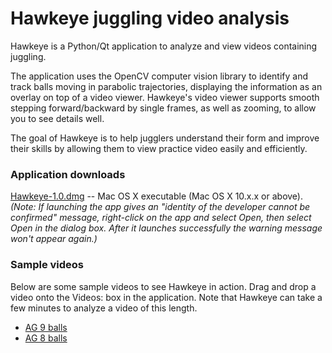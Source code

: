 # Hawkeye juggling video analysis
Hawkeye is a Python/Qt application to analyze and view videos containing juggling.

The application uses the OpenCV computer vision library to identify and track balls moving in parabolic trajectories, displaying the information as an overlay on top of a video viewer. Hawkeye's video viewer supports smooth stepping forward/backward by single frames, as well as zooming, to allow you to see details well.

The goal of Hawkeye is to help jugglers understand their form and improve their skills by allowing them to view practice video easily and efficiently.

### Application downloads
[Hawkeye-1.0.dmg](https://storage.googleapis.com/hawkeye-dl/Hawkeye-1.0.dmg) -- Mac OS X executable (Mac OS X 10.x.x or above). _(Note: If launching the app gives an "identity of the developer cannot be confirmed" message, right-click on the app and select Open, then select Open in the dialog box. After it launches successfully the warning message won't appear again.)_

### Sample videos
Below are some sample videos to see Hawkeye in action. Drag and drop a video onto the Videos: box in the application. Note that Hawkeye can take a few minutes to analyze a video of this length.

- [AG 9 balls](https://storage.googleapis.com/hawkeye-dl/TBTB3_9balls.mov)
- [AG 8 balls](https://storage.googleapis.com/hawkeye-dl/TBTB3_8balls.mov)
